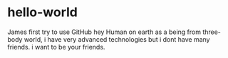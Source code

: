 # hello-world
James first try to use GitHub
hey Human on earth
as a being from three-body world, i have very advanced technologies but i dont have many friends. i want to be your friends.

